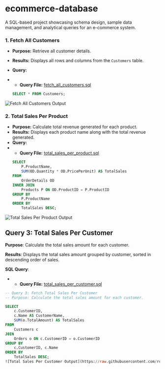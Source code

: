 # ecommerce-database
A SQL-based project showcasing schema design, sample data management, and analytical queries for an e-commerce system.
### 1. Fetch All Customers
- **Purpose:** Retrieve all customer details.
- **Results:** Displays all rows and columns from the `Customers` table.
- **Query:**
- - **Query File:** [fetch_all_customers.sql](queries/fetch_all_customers.sql)

  ```sql
  SELECT * FROM Customers;
 ![Fetch All Customers Output](assets/fetch_all_customers_output..png)
### 2. Total Sales Per Product
- **Purpose:** Calculate total revenue generated for each product.
- **Results:** Displays each product name along with the total revenue generated.
- **Query:**
- - **Query File:** [total_sales_per_product.sql](queries/total_sales_per_product.sql)
  ```sql
  SELECT 
      P.ProductName, 
      SUM(OD.Quantity * OD.PricePerUnit) AS TotalSales
  FROM 
      OrderDetails OD
  INNER JOIN 
      Products P ON OD.ProductID = P.ProductID
  GROUP BY 
      P.ProductName
  ORDER BY 
      TotalSales DESC;
 ![Total Sales Per Product Output](assets/total_sales_per_product_output.png)
 ## Query 3: Total Sales Per Customer

**Purpose**: Calculate the total sales amount for each customer.

**Results**: Displays the total sales amount grouped by customer, sorted in descending order of sales.

**SQL Query**:
- - **Query File:** [total_sales_per_customer.sql](queries/total_sales_per_customer.sql)
```sql
-- Query 3: Fetch Total Sales Per Customer
-- Purpose: Calculate the total sales amount for each customer.

SELECT 
    c.CustomerID,
    c.Name AS CustomerName,
    SUM(o.TotalAmount) AS TotalSales
FROM 
    Customers c
JOIN 
    Orders o ON c.CustomerID = o.CustomerID
GROUP BY 
    c.CustomerID, c.Name
ORDER BY 
    TotalSales DESC;
![Total Sales Per Customer Output](https://raw.githubusercontent.com/rohanmeerad/ecommerce-database/main/assets/total_sales_per_customer_output.png)










  
  


